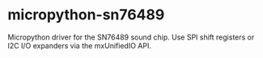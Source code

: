 # micropython-sn76489
Micropython driver for the SN76489 sound chip. Use SPI shift registers or I2C I/O expanders via the mxUnifiedIO API.
